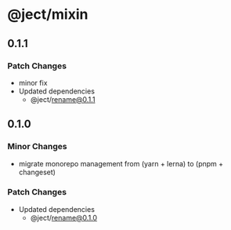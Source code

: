 # @ject/mixin

## 0.1.1

### Patch Changes

- minor fix
- Updated dependencies
  - @ject/rename@0.1.1

## 0.1.0

### Minor Changes

- migrate monorepo management from (yarn + lerna) to (pnpm + changeset)

### Patch Changes

- Updated dependencies
  - @ject/rename@0.1.0
